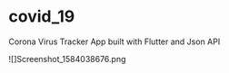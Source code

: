 # covid_19

Corona Virus Tracker App built with Flutter and Json API

![]Screenshot_1584038676.png

